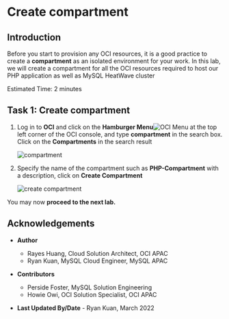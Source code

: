 # Create compartment

## Introduction

Before you start to provision any OCI resources, it is a good practice to create a **compartment** as an isolated environment for your work.
In this lab, we will create a compartment for all the OCI resources required to host our PHP application as well as MySQL HeatWave cluster

Estimated Time: 2 minutes

## Task 1: Create compartment

1. Log in to **OCI** and click on the **Hamburger Menu**![OCI Menu](images/hamburger.png) at the top left corner of the OCI console, and type **compartment** in the search box. Click on the **Compartments** in the search result

    ![compartment](images/compartment.png)

2. Specify the name of the compartment such as **PHP-Compartment** with a description, click on **Create Compartment**

    ![create compartment](images/create-compartment.png)

You may now **proceed to the next lab.**

## Acknowledgements
* **Author**
	* Rayes Huang, Cloud Solution Architect, OCI APAC
	* Ryan Kuan, MySQL Cloud Engineer, MySQL APAC

* **Contributors**

	* Perside Foster, MySQL Solution Engineering
	* Howie Owi, OCI Solution Specialist, OCI APAC

* **Last Updated By/Date** - Ryan Kuan, March 2022
